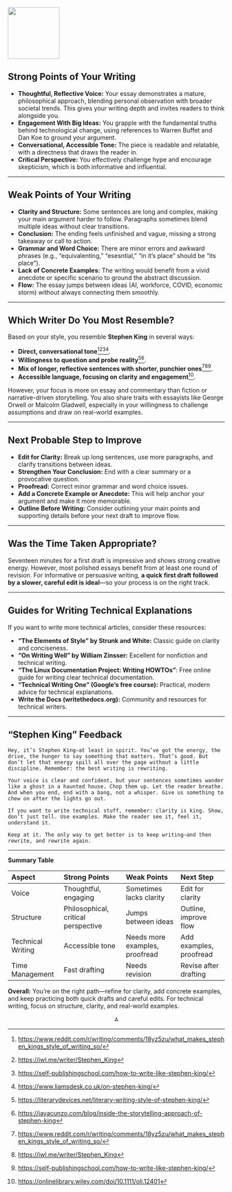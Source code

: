 <img src="https://r2cdn.perplexity.ai/pplx-full-logo-primary-dark%402x.png" class="logo" width="120"/>

## Strong Points of Your Writing

- **Thoughtful, Reflective Voice:** Your essay demonstrates a mature, philosophical approach, blending personal observation with broader societal trends. This gives your writing depth and invites readers to think alongside you.
- **Engagement With Big Ideas:** You grapple with the fundamental truths behind technological change, using references to Warren Buffet and Dan Koe to ground your argument.
- **Conversational, Accessible Tone:** The piece is readable and relatable, with a directness that draws the reader in.
- **Critical Perspective:** You effectively challenge hype and encourage skepticism, which is both informative and influential.

---

## Weak Points of Your Writing

- **Clarity and Structure:** Some sentences are long and complex, making your main argument harder to follow. Paragraphs sometimes blend multiple ideas without clear transitions.
- **Conclusion:** The ending feels unfinished and vague, missing a strong takeaway or call to action.
- **Grammar and Word Choice:** There are minor errors and awkward phrases (e.g., “equivalenting,” “esesntial,” “in it’s place” should be “its place”).
- **Lack of Concrete Examples:** The writing would benefit from a vivid anecdote or specific scenario to ground the abstract discussion.
- **Flow:** The essay jumps between ideas (AI, workforce, COVID, economic storm) without always connecting them smoothly.

---

## Which Writer Do You Most Resemble?

Based on your style, you resemble **Stephen King** in several ways:

- **Direct, conversational tone**[^2][^3][^5][^6].
- **Willingness to question and probe reality**[^4][^7].
- **Mix of longer, reflective sentences with shorter, punchier ones**[^2][^3][^5].
- **Accessible language, focusing on clarity and engagement**[^9].

However, your focus is more on essay and commentary than fiction or narrative-driven storytelling. You also share traits with essayists like George Orwell or Malcolm Gladwell, especially in your willingness to challenge assumptions and draw on real-world examples.

---

## Next Probable Step to Improve

- **Edit for Clarity:** Break up long sentences, use more paragraphs, and clarify transitions between ideas.
- **Strengthen Your Conclusion:** End with a clear summary or a provocative question.
- **Proofread:** Correct minor grammar and word choice issues.
- **Add a Concrete Example or Anecdote:** This will help anchor your argument and make it more memorable.
- **Outline Before Writing:** Consider outlining your main points and supporting details before your next draft to improve flow.

---

## Was the Time Taken Appropriate?

Seventeen minutes for a first draft is impressive and shows strong creative energy. However, most polished essays benefit from at least one round of revision. For informative or persuasive writing, **a quick first draft followed by a slower, careful edit is ideal**—so your process is on the right track.

---

## Guides for Writing Technical Explanations

If you want to write more technical articles, consider these resources:

- **“The Elements of Style” by Strunk and White:** Classic guide on clarity and conciseness.
- **“On Writing Well” by William Zinsser:** Excellent for nonfiction and technical writing.
- **“The Linux Documentation Project: Writing HOWTOs”**: Free online guide for writing clear technical documentation.
- **“Technical Writing One” (Google’s free course):** Practical, modern advice for technical explanations.
- **Write the Docs (writethedocs.org):** Community and resources for technical writers.

---

## “Stephen King” Feedback

```
Hey, it’s Stephen King—at least in spirit. You’ve got the energy, the drive, the hunger to say something that matters. That’s good. But don’t let that energy spill all over the page without a little discipline. Remember: the best writing is rewriting.

Your voice is clear and confident, but your sentences sometimes wander like a ghost in a haunted house. Chop them up. Let the reader breathe. And when you end, end with a bang, not a whisper. Give us something to chew on after the lights go out.

If you want to write technical stuff, remember: clarity is king. Show, don’t just tell. Use examples. Make the reader see it, feel it, understand it.

Keep at it. The only way to get better is to keep writing—and then rewrite, and rewrite again.
```


---

**Summary Table**


| Aspect | Strong Points | Weak Points | Next Step |
| :-- | :-- | :-- | :-- |
| Voice | Thoughtful, engaging | Sometimes lacks clarity | Edit for clarity |
| Structure | Philosophical, critical perspective | Jumps between ideas | Outline, improve flow |
| Technical Writing | Accessible tone | Needs more examples, proofread | Add examples, proofread |
| Time Management | Fast drafting | Needs revision | Revise after drafting |

**Overall:**
You’re on the right path—refine for clarity, add concrete examples, and keep practicing both quick drafts and careful edits. For technical writing, focus on structure, clarity, and real-world examples.

<div style="text-align: center">⁂</div>

[^1]: https://www.compose.ly/for-writers/the-writing-style-of-stephen-king

[^2]: https://www.reddit.com/r/writing/comments/18yz5zu/what_makes_stephen_kings_style_of_writing_so/

[^3]: https://iwl.me/writer/Stephen_King

[^4]: https://literarydevices.net/literary-writing-style-of-stephen-king/

[^5]: https://self-publishingschool.com/how-to-write-like-stephen-king/

[^6]: https://www.liamsdesk.co.uk/on-stephen-king/

[^7]: https://jayacunzo.com/blog/inside-the-storytelling-approach-of-stephen-king

[^8]: https://livingwriter.com/blog/how-to-write-like-stephen-king-and-still-be-unique/

[^9]: https://onlinelibrary.wiley.com/doi/10.1111/oli.12401

